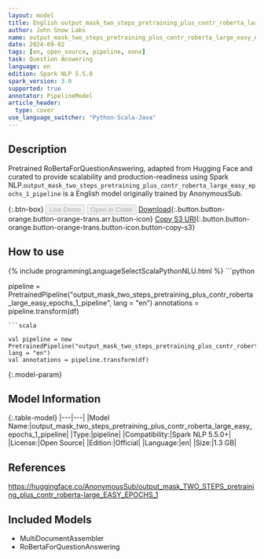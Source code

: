 ```yaml
---
layout: model
title: English output_mask_two_steps_pretraining_plus_contr_roberta_large_easy_epochs_1_pipeline pipeline RoBertaForQuestionAnswering from AnonymousSub
author: John Snow Labs
name: output_mask_two_steps_pretraining_plus_contr_roberta_large_easy_epochs_1_pipeline
date: 2024-09-02
tags: [en, open_source, pipeline, onnx]
task: Question Answering
language: en
edition: Spark NLP 5.5.0
spark_version: 3.0
supported: true
annotator: PipelineModel
article_header:
  type: cover
use_language_switcher: "Python-Scala-Java"
---
```


## Description

Pretrained RoBertaForQuestionAnswering, adapted from Hugging Face and curated to provide scalability and production-readiness using Spark NLP.`output_mask_two_steps_pretraining_plus_contr_roberta_large_easy_epochs_1_pipeline` is a English model originally trained by AnonymousSub.

{:.btn-box}
<button class="button button-orange" disabled>Live Demo</button>
<button class="button button-orange" disabled>Open in Colab</button>
[Download](https://s3.amazonaws.com/auxdata.johnsnowlabs.com/public/models/output_mask_two_steps_pretraining_plus_contr_roberta_large_easy_epochs_1_pipeline_en_5.5.0_3.0_1725252357459.zip){:.button.button-orange.button-orange-trans.arr.button-icon}
[Copy S3 URI](s3://auxdata.johnsnowlabs.com/public/models/output_mask_two_steps_pretraining_plus_contr_roberta_large_easy_epochs_1_pipeline_en_5.5.0_3.0_1725252357459.zip){:.button.button-orange.button-orange-trans.button-icon.button-copy-s3}

## How to use



<div class="tabs-box" markdown="1">
{% include programmingLanguageSelectScalaPythonNLU.html %}
```python

pipeline = PretrainedPipeline("output_mask_two_steps_pretraining_plus_contr_roberta_large_easy_epochs_1_pipeline", lang = "en")
annotations =  pipeline.transform(df)   

```
```scala

val pipeline = new PretrainedPipeline("output_mask_two_steps_pretraining_plus_contr_roberta_large_easy_epochs_1_pipeline", lang = "en")
val annotations = pipeline.transform(df)

```
</div>

{:.model-param}
## Model Information

{:.table-model}
|---|---|
|Model Name:|output_mask_two_steps_pretraining_plus_contr_roberta_large_easy_epochs_1_pipeline|
|Type:|pipeline|
|Compatibility:|Spark NLP 5.5.0+|
|License:|Open Source|
|Edition:|Official|
|Language:|en|
|Size:|1.3 GB|

## References

https://huggingface.co/AnonymousSub/output_mask_TWO_STEPS_pretraining_plus_contr_roberta-large_EASY_EPOCHS_1

## Included Models

- MultiDocumentAssembler
- RoBertaForQuestionAnswering